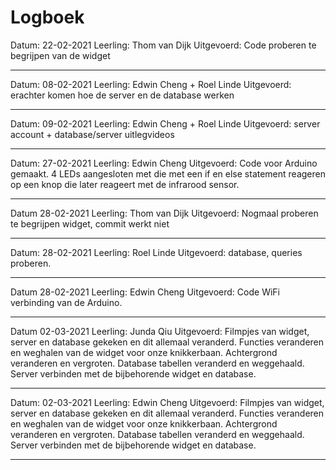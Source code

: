 # Logboek

Datum: 22-02-2021
Leerling: Thom van Dijk
Uitgevoerd: Code proberen te begrijpen van de widget

---
Datum: 08-02-2021
Leerling: Edwin Cheng + Roel Linde
Uitgevoerd: erachter komen hoe de server en de database werken

---

Datum: 09-02-2021
Leerling: Edwin Cheng + Roel Linde
Uitgevoerd: server account + database/server uitlegvideos

---

Datum: 27-02-2021
Leerling: Edwin Cheng
Uitgevoerd: Code voor Arduino gemaakt. 4 LEDs aangesloten met die met een if en else statement reageren op een knop die later reageert met de infrarood sensor. 

---

Datum 28-02-2021
Leerling: Thom van Dijk
Uitgevoerd: Nogmaal proberen te begrijpen widget, commit werkt niet

---

Datum: 28-02-2021
Leerling: Roel Linde
Uitgevoerd: database, queries proberen. 

---

Datum 28-02-2021
Leerling: Edwin Cheng
Uitgevoerd: Code WiFi verbinding van de Arduino.

---

Datum 02-03-2021
Leerling: Junda Qiu
Uitgevoerd: Filmpjes van widget, server en database gekeken en dit allemaal veranderd. Functies veranderen en weghalen van de widget voor onze knikkerbaan.
Achtergrond veranderen en vergroten. Database tabellen veranderd en weggehaald. Server verbinden met de bijbehorende widget en database. 

---

Datum: 02-03-2021
Leerling: Edwin Cheng
Uitgevoerd: Filmpjes van widget, server en database gekeken en dit allemaal veranderd. Functies veranderen en weghalen van de widget voor onze knikkerbaan.
Achtergrond veranderen en vergroten. Database tabellen veranderd en weggehaald. Server verbinden met de bijbehorende widget en database. 

---
